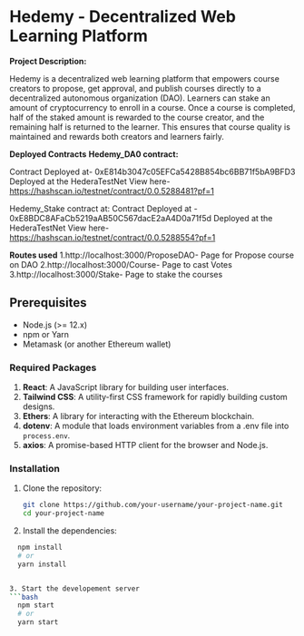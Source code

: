 # Hedemy - Decentralized Web Learning Platform

**Project Description:**

 Hedemy is a decentralized web learning platform that empowers course creators to propose, get approval, and publish courses directly to a decentralized autonomous organization (DAO). Learners can stake an amount of cryptocurrency to enroll in a course. Once a course is completed, half of the staked amount is rewarded to the course creator, and the remaining half is returned to the learner. This ensures that course quality is maintained and rewards both creators and learners fairly.

**Deployed Contracts**
**Hedemy_DA0 contract:**

Contract Deployed at- 0xE814b3047c05EFCa5428B854bc6BB71f5bA9BFD3
Deployed at the HederaTestNet
View here- https://hashscan.io/testnet/contract/0.0.5288481?pf=1

Hedemy_Stake contract at:
Contract Deployed at - 0xE8BDC8AFaCb5219aAB50C567dacE2aA4D0a71f5d
Deployed at the HederaTestNet
View here- https://hashscan.io/testnet/contract/0.0.5288554?pf=1

**Routes used**
1.http://localhost:3000/ProposeDAO- Page for Propose course on DAO
2.http://localhost:3000/Course- Page to cast Votes
3.http://localhost:3000/Stake- Page to stake the courses



## Prerequisites
- Node.js (>= 12.x)
- npm or Yarn
- Metamask (or another Ethereum wallet)

### Required Packages
1. **React**: A JavaScript library for building user interfaces.
2. **Tailwind CSS**: A utility-first CSS framework for rapidly building custom designs.
3. **Ethers**: A library for interacting with the Ethereum blockchain.
4. **dotenv**: A module that loads environment variables from a .env file into `process.env`.
5. **axios**: A promise-based HTTP client for the browser and Node.js.

### Installation

1. Clone the repository:
   ```bash
   git clone https://github.com/your-username/your-project-name.git
   cd your-project-name

2. Install the dependencies:
 ```bash
   npm install
   # or
   yarn install


3. Start the developement server
```bash
   npm start
   # or
   yarn start


